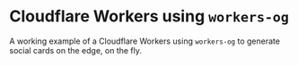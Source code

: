 # Cloudflare Workers using `workers-og`

A working example of a Cloudflare Workers using `workers-og` to generate social cards on the edge, on the fly.
